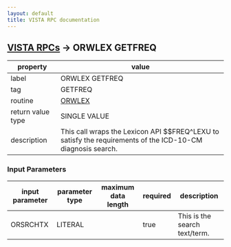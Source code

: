 ```yaml
---
layout: default
title: VISTA RPC documentation
---
```




## [VISTA RPCs](TableOfContent.md) &#8594; ORWLEX GETFREQ 

 property | value 
--- | --- 
 label | ORWLEX GETFREQ
 tag | GETFREQ
 routine | [ORWLEX](http://code.osehra.org/dox/Routine_ORWLEX_source.html)
 return value type | SINGLE VALUE
 description | This call wraps the Lexicon API $$FREQ^LEXU to satisfy the requirements of the ICD-10-CM diagnosis search.

### Input Parameters

| input parameter | parameter type | maximum data length | required | description | 
| --- | --- | --- | --- | --- | 
| ORSRCHTX | LITERAL |  | true | This is the search text/term. | 
